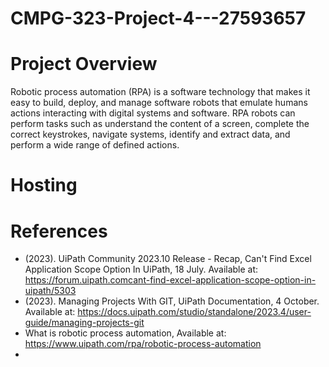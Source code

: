 # CMPG-323-Project-4---27593657

# Project Overview

Robotic process automation (RPA) is a software technology that makes it easy to build, deploy, and manage software robots that emulate humans actions interacting with digital systems and software. RPA robots can perform tasks such as understand the content of a screen, complete the correct keystrokes, navigate systems, identify and extract data, and perform a wide range of defined actions.



# Hosting

# References
-  (2023). UiPath Community 2023.10 Release - Recap, Can't Find Excel Application Scope Option In UiPath, 18 July. Available at: https://forum.uipath.comcant-find-excel-application-scope-option-in-uipath/5303
-  (2023). Managing Projects With GIT, UiPath Documentation, 4 October. Available at: https://docs.uipath.com/studio/standalone/2023.4/user-guide/managing-projects-git
- What is robotic process automation, Available at: https://www.uipath.com/rpa/robotic-process-automation
-
